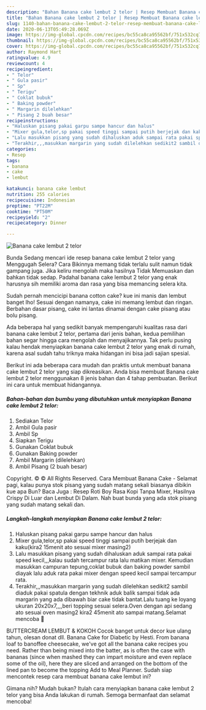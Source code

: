 ```yaml
---
description: "Bahan Banana cake lembut 2 telor | Resep Membuat Banana cake lembut 2 telor Yang Bisa Manjain Lidah"
title: "Bahan Banana cake lembut 2 telor | Resep Membuat Banana cake lembut 2 telor Yang Bisa Manjain Lidah"
slug: 1140-bahan-banana-cake-lembut-2-telor-resep-membuat-banana-cake-lembut-2-telor-yang-bisa-manjain-lidah
date: 2020-06-13T05:49:28.069Z
image: https://img-global.cpcdn.com/recipes/bc55ca8ca95562bf/751x532cq70/banana-cake-lembut-2-telor-foto-resep-utama.jpg
thumbnail: https://img-global.cpcdn.com/recipes/bc55ca8ca95562bf/751x532cq70/banana-cake-lembut-2-telor-foto-resep-utama.jpg
cover: https://img-global.cpcdn.com/recipes/bc55ca8ca95562bf/751x532cq70/banana-cake-lembut-2-telor-foto-resep-utama.jpg
author: Raymond Hart
ratingvalue: 4.9
reviewcount: 4
recipeingredient:
- " Telor"
- " Gula pasir"
- " Sp"
- " Terigu"
- " Coklat bubuk"
- " Baking powder"
- " Margarin dilelehkan"
- " Pisang 2 buah besar"
recipeinstructions:
- "Haluskan pisang pakai garpu sampe hancur dan halus"
- "Mixer gula,telor,sp pakai speed tinggi sampai putih berjejak dan kaku(kira2 15menit ato sesuai mixer masing2)"
- "Lalu masukkan pisang yang sudah dihaluskan aduk sampai rata pakai speed kecil,,,kalau sudah tercampur rata lalu matikan mixer. Kemudian masukkan campuran tepung,coklat bubuk dan baking powder sambil diayak lalu aduk rata pakai mixer dengan speed kecil sampai tercampur rata."
- "Terakhir,,,masukkan margarin yang sudah dilelehkan sedikit2 sambil diaduk pakai spatula dengan tekhnik aduk balik sampai tidak ada margarin yang ada dibawah biar cake tidak bantat.Lalu tuang ke loyang ukuran 20x20x7,,,,beri topping sesuai selera.Oven dengan api sedang ato sesuai oven masing2 kira2 45menit ato sampai matang.Selamat mencoba 🙏"
categories:
- Resep
tags:
- banana
- cake
- lembut

katakunci: banana cake lembut 
nutrition: 255 calories
recipecuisine: Indonesian
preptime: "PT22M"
cooktime: "PT50M"
recipeyield: "2"
recipecategory: Dinner

---
```



![Banana cake lembut 2 telor](https://img-global.cpcdn.com/recipes/bc55ca8ca95562bf/751x532cq70/banana-cake-lembut-2-telor-foto-resep-utama.jpg)

Bunda Sedang mencari ide resep banana cake lembut 2 telor yang Menggugah Selera? Cara Bikinnya memang tidak terlalu sulit namun tidak gampang juga. Jika keliru mengolah maka hasilnya Tidak Memuaskan dan bahkan tidak sedap. Padahal banana cake lembut 2 telor yang enak harusnya sih memiliki aroma dan rasa yang bisa memancing selera kita.

Sudah pernah mencicipi banana cotton cake? kue ini manis dan lembut banget lho! Sesuai dengan namanya, cake ini memang lembut dan ringan. Berbahan dasar pisang, cake ini lantas dinamai dengan cake pisang atau bolu pisang.

Ada beberapa hal yang sedikit banyak mempengaruhi kualitas rasa dari banana cake lembut 2 telor, pertama dari jenis bahan, kedua pemilihan bahan segar hingga cara mengolah dan menyajikannya. Tak perlu pusing kalau hendak menyiapkan banana cake lembut 2 telor yang enak di rumah, karena asal sudah tahu triknya maka hidangan ini bisa jadi sajian spesial.


Berikut ini ada beberapa cara mudah dan praktis untuk membuat banana cake lembut 2 telor yang siap dikreasikan. Anda bisa membuat Banana cake lembut 2 telor menggunakan 8 jenis bahan dan 4 tahap pembuatan. Berikut ini cara untuk membuat hidangannya.

<!--inarticleads1-->

##### Bahan-bahan dan bumbu yang dibutuhkan untuk menyiapkan Banana cake lembut 2 telor:

1. Sediakan  Telor
1. Ambil  Gula pasir
1. Ambil  Sp
1. Siapkan  Terigu
1. Gunakan  Coklat bubuk
1. Gunakan  Baking powder
1. Ambil  Margarin (dilelehkan)
1. Ambil  Pisang (2 buah besar)


Copyright. © © All Rights Reserved. Cara Membuat Banana Cake - Selamat pagi, kalau punya stok pisang yang sudah matang sekali biasanya dibikin kue apa Bun? Baca Juga : Resep Roti Boy Rasa Kopi Tanpa Mixer, Hasilnya Crispy Di Luar dan Lembut Di Dalam. Nah buat bunda yang ada stok pisang yang sudah matang sekali dan. 

<!--inarticleads2-->

##### Langkah-langkah menyiapkan Banana cake lembut 2 telor:

1. Haluskan pisang pakai garpu sampe hancur dan halus
1. Mixer gula,telor,sp pakai speed tinggi sampai putih berjejak dan kaku(kira2 15menit ato sesuai mixer masing2)
1. Lalu masukkan pisang yang sudah dihaluskan aduk sampai rata pakai speed kecil,,,kalau sudah tercampur rata lalu matikan mixer. Kemudian masukkan campuran tepung,coklat bubuk dan baking powder sambil diayak lalu aduk rata pakai mixer dengan speed kecil sampai tercampur rata.
1. Terakhir,,,masukkan margarin yang sudah dilelehkan sedikit2 sambil diaduk pakai spatula dengan tekhnik aduk balik sampai tidak ada margarin yang ada dibawah biar cake tidak bantat.Lalu tuang ke loyang ukuran 20x20x7,,,,beri topping sesuai selera.Oven dengan api sedang ato sesuai oven masing2 kira2 45menit ato sampai matang.Selamat mencoba 🙏


BUTTERCREAM LEMBUT &amp; KOKOH Cocok banget untuk decor kue ulang tahun, olesan donat dll. Banana Cake for Diabetic by Hesti. From banana loaf to banoffee cheesecake, we&#39;ve got all the banana cake recipes you need. Rather than being mixed into the batter, as is often the case with bananas (since when mashed they can impart moisture and even replace some of the oil), here they are sliced and arranged on the bottom of the lined pan to become the topping Add to Meal Planner. Sudah siap mencontek resep cara membuat banana cake lembut ini? 

Gimana nih? Mudah bukan? Itulah cara menyiapkan banana cake lembut 2 telor yang bisa Anda lakukan di rumah. Semoga bermanfaat dan selamat mencoba!
